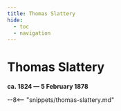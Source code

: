 ```yaml
---
title: Thomas Slattery
hide:
  - toc
  - navigation 
---
```


# Thomas Slattery

**ca. 1824 — 5 February 1878**

--8<-- "snippets/thomas-slattery.md"
